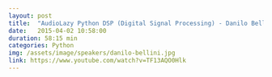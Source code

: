 ```yaml
---
layout: post
title:  "AudioLazy Python DSP (Digital Signal Processing) - Danilo Bellini"
date:   2015-04-02 10:58:00
duration: 58:15 min
categories: Python
img: /assets/image/speakers/danilo-bellini.jpg
link: https://www.youtube.com/watch?v=TF13AQO0Hlk
---
```

